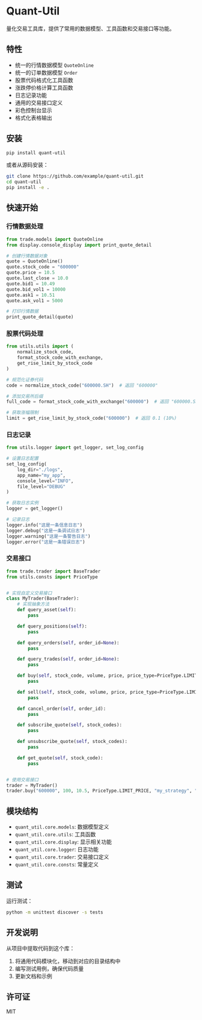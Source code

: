 # Quant-Util

量化交易工具库，提供了常用的数据模型、工具函数和交易接口等功能。

## 特性

- 统一的行情数据模型 `QuoteOnline`
- 统一的订单数据模型 `Order`
- 股票代码格式化工具函数
- 涨跌停价格计算工具函数
- 日志记录功能
- 通用的交易接口定义
- 彩色控制台显示
- 格式化表格输出

## 安装

```bash
pip install quant-util
```

或者从源码安装：

```bash
git clone https://github.com/example/quant-util.git
cd quant-util
pip install -e .
```

## 快速开始

### 行情数据处理

```python
from trade.models import QuoteOnline
from display.console_display import print_quote_detail

# 创建行情数据对象
quote = QuoteOnline()
quote.stock_code = "600000"
quote.price = 10.5
quote.last_close = 10.0
quote.bid1 = 10.49
quote.bid_vol1 = 10000
quote.ask1 = 10.51
quote.ask_vol1 = 5000

# 打印行情数据
print_quote_detail(quote)
```

### 股票代码处理

```python
from utils.utils import (
    normalize_stock_code,
    format_stock_code_with_exchange,
    get_rise_limit_by_stock_code
)

# 规范化证券代码
code = normalize_stock_code("600000.SH")  # 返回 "600000"

# 添加交易所后缀
full_code = format_stock_code_with_exchange("600000")  # 返回 "600000.SH"

# 获取涨幅限制
limit = get_rise_limit_by_stock_code("600000")  # 返回 0.1 (10%)
```

### 日志记录

```python
from utils.logger import get_logger, set_log_config

# 设置日志配置
set_log_config(
    log_dir="./logs",
    app_name="my_app",
    console_level="INFO",
    file_level="DEBUG"
)

# 获取日志实例
logger = get_logger()

# 记录日志
logger.info("这是一条信息日志")
logger.debug("这是一条调试日志")
logger.warning("这是一条警告日志")
logger.error("这是一条错误日志")
```

### 交易接口

```python
from trade.trader import BaseTrader
from utils.consts import PriceType


# 实现自定义交易接口
class MyTrader(BaseTrader):
    # 实现抽象方法
    def query_asset(self):
        pass

    def query_positions(self):
        pass

    def query_orders(self, order_id=None):
        pass

    def query_trades(self, order_id=None):
        pass

    def buy(self, stock_code, volume, price, price_type=PriceType.LIMIT_PRICE, strategy_name="", remark=""):
        pass

    def sell(self, stock_code, volume, price, price_type=PriceType.LIMIT_PRICE, strategy_name="", remark=""):
        pass

    def cancel_order(self, order_id):
        pass

    def subscribe_quote(self, stock_codes):
        pass

    def unsubscribe_quote(self, stock_codes):
        pass

    def get_quote(self, stock_code):
        pass


# 使用交易接口
trader = MyTrader()
trader.buy("600000", 100, 10.5, PriceType.LIMIT_PRICE, "my_strategy", "测试下单")
```

## 模块结构

- `quant_util.core.models`: 数据模型定义
- `quant_util.core.utils`: 工具函数
- `quant_util.core.display`: 显示相关功能
- `quant_util.core.logger`: 日志功能
- `quant_util.core.trader`: 交易接口定义
- `quant_util.core.consts`: 常量定义

## 测试

运行测试：

```bash
python -m unittest discover -s tests
```

## 开发说明

从项目中提取代码到这个库：

1. 将通用代码模块化，移动到对应的目录结构中
2. 编写测试用例，确保代码质量
3. 更新文档和示例

## 许可证

MIT
